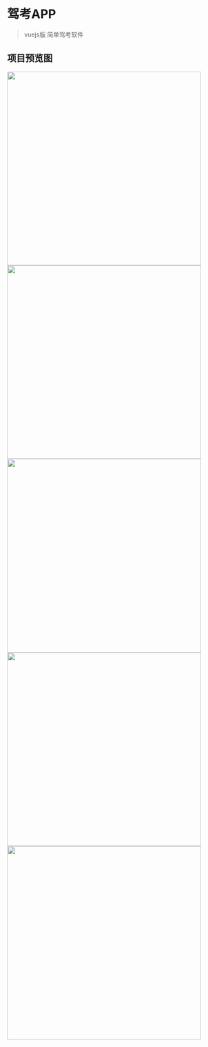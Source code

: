 # 驾考APP

> vuejs版 简单驾考软件

## 项目预览图

<img src="preview/home.png"  width="450"/> <br />
<img src="preview/winuser.png"  width="450"/> <br />
<img src="preview/quanzi.png"  width="450"/> <br />
<img src="preview/user.png"  width="450"/> <br />
<img src="preview/exam.png"  width="450"/> <br />
